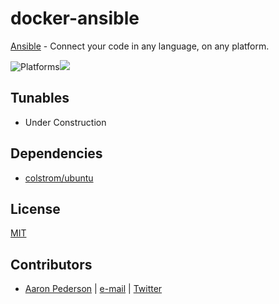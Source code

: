# docker-ansible

[Ansible](https://www.zeromq.org) - Connect your code in any language, on any platform.

![Platforms](http://img.shields.io/badge/platforms-ubuntu-lightgrey.svg?style=flat)[![](https://images.microbadger.com/badges/image/aaronpederson/ansible.svg)](https://microbadger.com/images/aaronpederson/ansible "Get your own image badge on microbadger.com")

Tunables
--------
* Under Construction

Dependencies
------------
* [colstrom/ubuntu](https://github.com/colstrom/docker-ubuntu)

License
-------
[MIT](https://tldrlegal.com/license/mit-license)

Contributors
------------
* [Aaron Pederson](https://aaronpederson.github.io) | [e-mail](mailto:aaronpederson@gmail.com) | [Twitter](https://twitter.com/GunFuSamurai)
